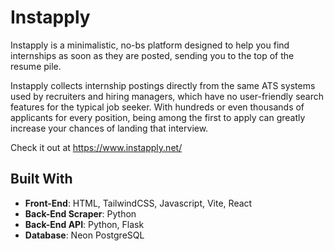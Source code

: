 # Instapply
Instapply is a minimalistic, no-bs platform designed to help you find internships as soon as they are posted, sending you to the top of the resume pile. 

Instapply collects internship postings directly from the same ATS systems used by recruiters and hiring managers, which have no user-friendly search features for the typical job seeker. With hundreds or even thousands of applicants for every position, being among the first to apply can greatly increase your chances of landing that interview. 

Check it out at https://www.instapply.net/ 

## Built With
- **Front-End**: HTML, TailwindCSS, Javascript, Vite, React
- **Back-End Scraper**: Python
- **Back-End API**: Python, Flask
- **Database**: Neon PostgreSQL
